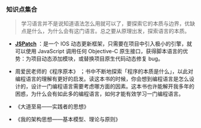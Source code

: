 ### 知识点集合

> 学习语言并不是说知道语法怎么用就可以了，要探索它的本质与边界，优缺点是什么，为什么会有这门语言。总之要从原理出发，探索语言的本质。

-   **[JSPatch](https://github.com/bang590/JSPatch/wiki/JSPatch-%E5%AE%9E%E7%8E%B0%E5%8E%9F%E7%90%86%E8%AF%A6%E8%A7%A3)** ：是一个 IOS 动态更新框架，只需要在项目中引入极小的引擎，就可以使用 JavaScript 调用任何 Objective-C 原生接口，获得脚本语言的优势：为项目动态添加模块，或替换项目原生代码动态修复 bug。

-   周爱民老师的《程序原本》 ；书中不断地探索「程序的本质是什么」，以此对编程语言的理解有更好的启发。读这本书的时候，你会想到编程语言是怎么设计的，设计一门编程语言需要考虑哪方面的因素。这本书也许能解开我多年的困惑，为什么会有如此多的编程语言，如何才能有效学习一门编程语言。

*   《大道至易——实践者的思想》

-   《我的架构思想——基本模型、理论与原则》
